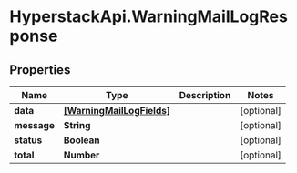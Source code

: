 # HyperstackApi.WarningMailLogResponse

## Properties

Name | Type | Description | Notes
------------ | ------------- | ------------- | -------------
**data** | [**[WarningMailLogFields]**](WarningMailLogFields.md) |  | [optional] 
**message** | **String** |  | [optional] 
**status** | **Boolean** |  | [optional] 
**total** | **Number** |  | [optional] 


